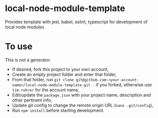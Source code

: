 # local-node-module-template
Provides template with jest, babel, eslint, typescript for development of local node modules

# To use
This is not a generator.

* If desired, fork this project to your own account,
* Create an empty project folder and enter that folder,
* From that folder, run `git clone git@github.com:<your-account-name>/local-node-module-template.git .` if you forked, otherwise use `tim-rohrer` for the account name,
* Edit/update the `package.json` with your project name, description and other pertinent info,
* Update git config to change the remote origin URL (`nano .git/config`),
* Run `npm install` before starting development.
